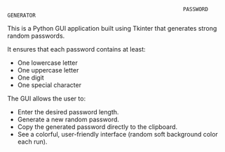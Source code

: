                                                             PASSWORD GENERATOR

This is a Python GUI application built using Tkinter that generates strong random passwords.

It ensures that each password contains at least:

   - One lowercase letter
   - One uppercase letter
   - One digit
   - One special character

The GUI allows the user to:

  - Enter the desired password length.
  - Generate a new random password.
  - Copy the generated password directly to the clipboard.
  - See a colorful, user-friendly interface (random soft background color each run).
